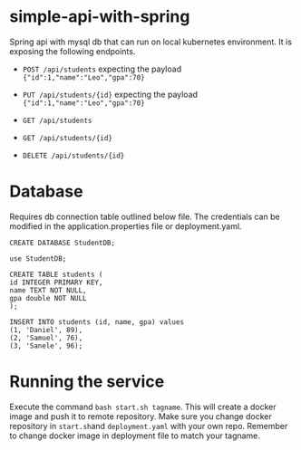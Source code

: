 # simple-api-with-spring

Spring api with mysql db that can run on local kubernetes environment. It is exposing the following endpoints.

- `
  POST /api/students
  ` expecting the payload `{"id":1,"name":"Leo","gpa":70}`
- `
    PUT /api/students/{id}
    ` expecting the payload `{"id":1,"name":"Leo","gpa":70}`

- `
  GET /api/students
  `

- `
  GET /api/students/{id}
  `

- `
  DELETE /api/students/{id}
  `

# Database

Requires db connection table outlined below file. The credentials can be modified in the application.properties file or deployment.yaml.

```roomsql
CREATE DATABASE StudentDB;

use StudentDB;

CREATE TABLE students (
id INTEGER PRIMARY KEY,
name TEXT NOT NULL,
gpa double NOT NULL
);

INSERT INTO students (id, name, gpa) values
(1, 'Daniel', 89),
(2, 'Samuel', 76),
(3, 'Sanele', 96);
```
# Running the service
Execute the command `bash start.sh tagname`. This will create a docker image and push it to remote repository. Make sure you change docker repository in `start.sh`and `deployment.yaml` with your own repo. Remember to change docker image in deployment file to match your tagname.
